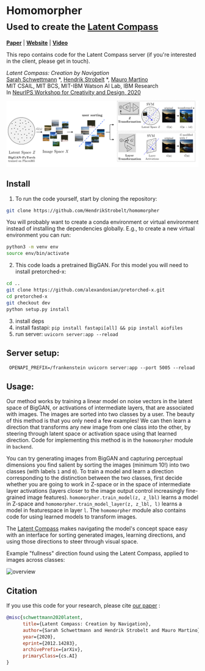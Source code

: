 # Homomorpher <br><sub>Used to create the [Latent Compass](https:latentcompass.com)</sub>
[**Paper**](https://arxiv.org/abs/2012.14283)  |
[**Website**](http://latentcompass.com/#/) |
[**Video**](https://youtu.be/50fzBwa9Z1I)<br>

This repo contains code for the Latent Compass server (if you're interested in the client, please get in touch).

_Latent Compass: Creation by Navigation_ <br>
[Sarah Schwettmann](https://cogconfluence.com) *, [Hendrik Strobelt](http://hendrik.strobelt.com/) *, [Mauro Martino](https://www.mamartino.com/) <br>
MIT CSAIL, MIT BCS, MIT-IBM Watson AI Lab, IBM Research <br>
In [NeurIPS Workshop for Creativity and Design, 2020](https://neurips2020creativity.github.io/)


![overview](https://github.com/schwettmann/homomorpher/blob/master/z_L1_schematic_updated.png?raw=true)

## Install

1) To run the code yourself, start by cloning the repository:
```bash
git clone https://github.com/HendrikStrobelt/homomorpher
```
You will probably want to create a conda environment or virtual environment instead of installing the dependencies globally. E.g., to create a new virtual environment you can run:
```bash
python3 -m venv env
source env/bin/activate
```
2) This code loads a pretrained BigGAN. For this model you will need to install pretorched-x:
```bash
cd ..
git clone https://github.com/alexandonian/pretorched-x.git
cd pretorched-x
git checkout dev
python setup.py install
```
3)  install deps
4) install fastapi: `pip install fastapi[all] && pip install aiofiles`
4) run server: `uvicorn server:app --reload`

## Server setup:
```
 OPENAPI_PREFIX=/frankenstein uvicorn server:app --port 5005 --reload
 ```

## Usage: 

Our method works by training a linear model on noise vectors in the latent space of BigGAN, or activations of intermediate layers, that are associated with images. The images are sorted into two classes by a user. The beauty of this method is that you only need a few examples! We can then learn a direction that transforms any new image from one class into the other, by steering through latent space or activation space using that learned direction. Code for implementing this method is in the `homomorpher` module in `backend`.

You can try generating images from BigGAN and capturing perceptual dimensions you find salient by sorting the images (minimum 10!) into two classes (with labels `1` and `0`). To train a model and learn a direction corresponding to the distinction between the two classes, first decide whether you are going to work in Z-space or in the space of intermediate layer activations (layers closer to the image output control increasingly fine-grained image features). `homomorpher.train_model(z, z_lbl)` learns a model in Z-space and `homomorpher.train_model_layer(z, z_lbl, l)` learns a model in featurespace in layer `l`. The `homomorpher` module also contains code for using learned models to transform images.

The [Latent Compass](https://latentcompass.com) makes navigating the model's concept space easy with an interface for sorting generated images, learning directions, and using those directions to steer through visual space. 

Example "fullness" direction found using the Latent Compass, applied to images across classes: 

![overview](https://github.com/schwettmann/homomorpher/blob/master/example_latentcompass.png?raw=true)


## Citation

If you use this code for your research, please cite [our paper](https://arxiv.org/abs/2012.14283) : 

```bibtex
@misc{schwettmann2020latent,
      title={Latent Compass: Creation by Navigation}, 
      author={Sarah Schwettmann and Hendrik Strobelt and Mauro Martino},
      year={2020},
      eprint={2012.14283},
      archivePrefix={arXiv},
      primaryClass={cs.AI}
}
```




